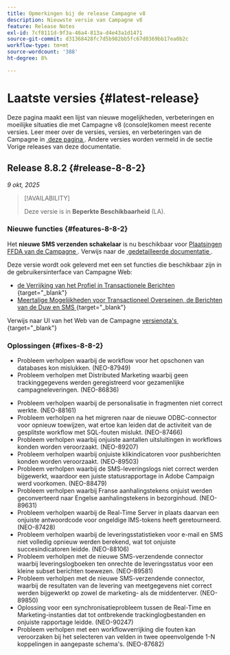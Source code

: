 ```yaml
---
title: Opmerkingen bij de release Campagne v8
description: Nieuwste versie van Campagne v8
feature: Release Notes
exl-id: 7cf8111d-9f3a-46a4-813a-d4e43a1d1471
source-git-commit: d31368428fc7d5b982bb5fc67d0369bb17ea0b2c
workflow-type: tm+mt
source-wordcount: '388'
ht-degree: 8%

---
```


# Laatste versies {#latest-release}

Deze pagina maakt een lijst van nieuwe mogelijkheden, verbeteringen en moeilijke situaties die met Campagne v8 (console) **&#x200B;**&#x200B;komen meest recente versies. Leer meer over de versies, versies, en verbeteringen van de Campagne in [&#x200B; deze pagina &#x200B;](upgrades.md). Andere versies worden vermeld in de sectie Vorige releases van deze documentatie.

## Release 8.8.2 {#release-8-8-2}

_9 okt, 2025_

>[!AVAILABILITY]
>
>Deze versie is in **Beperkte Beschikbaarheid** (LA).

### Nieuwe functies {#features-8-8-2}

Het **nieuwe SMS verzenden schakelaar** is nu beschikbaar voor [&#x200B; Plaatsingen FFDA van de Campagne &#x200B;](../architecture/enterprise-deployment.md). Verwijs naar de [&#x200B; gedetailleerde documentatie &#x200B;](../send/sms/sms.md).

Deze versie wordt ook geleverd met een set functies die beschikbaar zijn in de gebruikersinterface van Campagne Web:

* [&#x200B; de Verrijking van het Profiel in Transactionele Berichten &#x200B;](https://experienceleague.adobe.com/docs/campaign-web/v8/msg/transactional-messages/profile-enrichment.html?lang=nl-NL){target="_blank"}
* [&#x200B; Meertalige Mogelijkheden voor Transactioneel Overseinen, de Berichten van de Duw en SMS &#x200B;](https://experienceleague.adobe.com/docs/campaign-web/v8/msg/multilingual.html?lang=nl-NL){target="_blank"}

Verwijs naar UI van het Web van de Campagne [&#x200B; versienota&#39;s &#x200B;](https://experienceleague.adobe.com/docs/campaign-web/v8/release-notes/release-notes.html?lang=nl-NL){target="_blank"}

### Oplossingen {#fixes-8-8-2}

<!--
* Fixed an issue which prevented dynamic reporting from being available for transactional messages.
-->
* Probleem verholpen waarbij de workflow voor het opschonen van databases kon mislukken. (NEO-87949)
* Probleem verholpen met Distributed Marketing waarbij geen trackinggegevens werden geregistreerd voor gezamenlijke campagneleveringen. (NEO-86836)
<!--
* Issue SMS2.0 with FFDA Continuous Deliveries (NEO-88785)
-->
* Probleem verholpen waarbij de personalisatie in fragmenten niet correct werkte. (NEO-88161)
* Probleem verholpen na het migreren naar de nieuwe ODBC-connector voor opnieuw toewijzen, wat ertoe kan leiden dat de activiteit van de gesplitste workflow met SQL-fouten mislukt. (NEO-87466)
* Probleem verholpen waarbij onjuiste aantallen uitsluitingen in workflows konden worden veroorzaakt. (NEO-89207)
* Probleem verholpen waarbij onjuiste klikindicatoren voor pushberichten konden worden veroorzaakt. (NEO-89503)
* Probleem verholpen waarbij de SMS-leveringslogs niet correct werden bijgewerkt, waardoor een juiste statusrapportage in Adobe Campaign werd voorkomen. (NEO-88479)
* Probleem verholpen waarbij Franse aanhalingstekens onjuist werden geconverteerd naar Engelse aanhalingstekens in bezorginhoud. (NEO-89631)
* Probleem verholpen waarbij de Real-Time Server in plaats daarvan een onjuiste antwoordcode voor ongeldige IMS-tokens heeft geretourneerd. (NEO-87428)
* Probleem verholpen waarbij de leveringsstatistieken voor e-mail en SMS niet volledig opnieuw werden berekend, wat tot onjuiste succesindicatoren leidde. (NEO-88106)
* Probleem verholpen met de nieuwe SMS-verzendende connector waarbij leveringslogboeken ten onrechte de leveringsstatus voor een kleine subset berichten toewezen. (NEO-89581)
* Probleem verholpen met de nieuwe SMS-verzendende connector, waarbij de resultaten van de levering van meetgegevens niet correct werden bijgewerkt op zowel de marketing- als de middenterver. (NEO-89850)
* Oplossing voor een synchronisatieprobleem tussen de Real-Time en Marketing-instanties dat tot ontbrekende trackinglogbestanden en onjuiste rapportage leidde. (NEO-90247)
* Probleem verholpen met een workflowverrijking die fouten kan veroorzaken bij het selecteren van velden in twee opeenvolgende 1-N koppelingen in aangepaste schema&#39;s. (NEO-87682)

